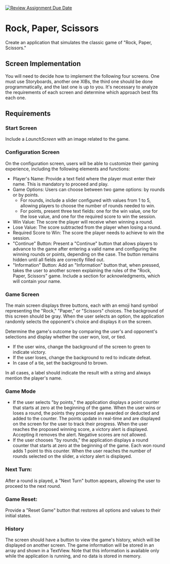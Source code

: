 [![Review Assignment Due Date](https://classroom.github.com/assets/deadline-readme-button-24ddc0f5d75046c5622901739e7c5dd533143b0c8e959d652212380cedb1ea36.svg)](https://classroom.github.com/a/2DPdLsXi)
# Rock, Paper, Scissors
Create an application that simulates the classic game of "Rock, Paper, Scissors." 

## Screen Implementation
You will need to decide how to implement the following four screens. One must use Storyboards, another one XIBs, the third one should be done programmatically, and the last one is up to you. 
It's necessary to analyze the requirements of each screen and determine which approach best fits each one.

## Requirements

### Start Screen
Include a _LaunchScreen_ with an image related to the game.

### Configuration Screen
On the configuration screen, users will be able to customize their gaming experience, including the following elements and functions:
- Player's Name: Provide a text field where the player must enter their name. This is mandatory to proceed and play.
- Game Options: Users can choose between two game options: by rounds or by points.
    - For rounds, include a slider configured with values from 1 to 5, allowing players to choose the number of rounds needed to win.
    - For points, present three text fields: one for the win value, one for the lose value, and one for the required score to win the session.
- Win Value: The score the player will receive when winning a round.
- Lose Value: The score subtracted from the player when losing a round.
- Required Score to Win: The score the player needs to achieve to win the session.
- "Continue" Button: Present a "Continue" button that allows players to advance to the game after entering a valid name and configuring the winning rounds or points, depending on the case. The button remains hidden until all fields are correctly filled out.
- "Information" Button: Add an "Information" button that, when pressed, takes the user to another screen explaining the rules of the "Rock, Paper, Scissors" game. Include a section for acknowledgments, which will contain your name.

### Game Screen
The main screen displays three buttons, each with an emoji hand symbol representing the "Rock," "Paper," or "Scissors" choices. The background of this screen should be gray.
When the user selects an option, the application randomly selects the opponent's choice and displays it on the screen.

Determine the game's outcome by comparing the user's and opponent's selections and display whether the user won, lost, or tied.
- If the user wins, change the background of the screen to green to indicate victory.
- If the user loses, change the background to red to indicate defeat.
- In case of a tie, set the background to brown.
  
In all cases, a label should indicate the result with a string and always mention the player's name.

### Game Mode
- If the user selects "by points," the application displays a point counter that starts at zero at the beginning of the game. When the user wins or loses a round, the points they proposed are awarded or deducted and added to the counter. The points update in real-time and are displayed on the screen for the user to track their progress. When the user reaches the proposed winning score, a victory alert is displayed. Accepting it removes the alert. Negative scores are not allowed.
- If the user chooses "by rounds," the application displays a round counter that starts at zero at the beginning of the game. Each won round adds 1 point to this counter. When the user reaches the number of rounds selected on the slider, a victory alert is displayed.
 
### Next Turn:
After a round is played, a "Next Turn" button appears, allowing the user to proceed to the next round.

### Game Reset:
Provide a "Reset Game" button that restores all options and values to their initial states.

### History
The screen should have a button to view the game's history, which will be displayed on another screen. The game information will be stored in an array and shown in a TextView. Note that this information is available only while the application is running, and no data is stored in memory.

